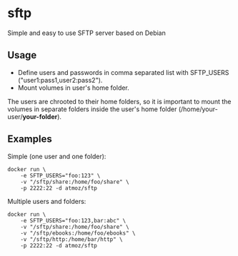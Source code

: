 sftp
====

Simple and easy to use SFTP server based on Debian

Usage
-----

- Define users and passwords in comma separated list with SFTP_USERS ("user1:pass1,user2:pass2").
- Mount volumes in user's home folder.

The users are chrooted to their home folders, so it is important to mount the volumes in separate folders inside the user's home folder (/home/your-user/**your-folder**).

Examples
--------

Simple (one user and one folder):

```
docker run \
    -e SFTP_USERS="foo:123" \
    -v "/sftp/share:/home/foo/share" \
    -p 2222:22 -d atmoz/sftp
```

Multiple users and folders:

```
docker run \
    -e SFTP_USERS="foo:123,bar:abc" \
    -v "/sftp/share:/home/foo/share" \
    -v "/sftp/ebooks:/home/foo/ebooks" \
    -v "/sftp/http:/home/bar/http" \
    -p 2222:22 -d atmoz/sftp
```

